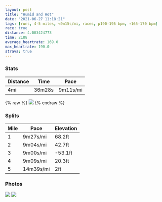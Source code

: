```yaml
---
layout: post
title: "Humid and Hot"
date: "2021-06-27 11:18:21"
tags: [runs, 4-5 miles, <9m15s/mi, races, μ190-195 bpm, →165-170 bpm]
race: true
distance: 4.003424773
time: 2188
average_heartrate: 169.0
max_heartrate: 190.0
strava: true
---
```


### Stats

| Distance | Time | Pace |
|----------|------|------|
|4mi|36m28s|9m11s/mi|

{% raw %}
<img src='https://maps.googleapis.com/maps/api/staticmap?maptype=roadmap&path=enc:ku~wFtyhbM?TQf@c@j@Mh@Sd@WzAY\AJs@lBIPIHMn@a@hAe@|@FXHFAFQZQd@[n@IFm@|A[^H`@If@DJBAERc@`AK`@c@v@G`@BPGn@@DHJRjAEj@DzBu@hC[h@Md@OZMj@a@~@Kl@Y|@O|@@^Jl@An@c@~A@`AG`@Uj@Id@MRy@x@[dAY^Q^AXSj@O`A?RGTGrCKVK|@@\F\j@x@NNNJZJT?ZBDAl@o@Nc@VuBNg@\i@ZOx@IZAp@DrAm@^Kj@Bn@P|@|@b@p@VZR\Pr@Jr@@h@DRn@tA^V`@F`A\TXXd@\z@ZxBb@rAV`@RLh@z@VXVBt@j@t@\JP^JZPTB\JZP^Nn@x@VRVh@V^N^^vATP\Rr@PfACpALHFp@L`@\LPDTj@pAX|ARv@FDb@dAdA~Av@x@H@PJTRxA`Az@P^B`@Kb@CRKbAWl@Yp@M\?\ItA^\Vh@j@b@PVRr@x@Xj@`@f@N\Nj@Xl@VZ^\p@XPA`A?b@G\?VCN?p@\l@^l@t@n@h@Z|@r@hApApAC@HRZJ`@l@HTZNPNdAlBl@t@b@dAnA~Bl@^XXz@LnA@n@Kx@EVBXAj@MXB\Cd@Bb@JRLNJ\d@Xf@Nz@NhAX|@V\v@b@LDlAt@VHZBTLb@^\Nj@F\Hz@j@r@RLFXVfA`BX^PP\n@JXj@p@p@jAf@\R^\Zn@|@|@h@n@Ld@Ah@If@[^KPWPMfAaCVUb@M^Dn@\RP@DTNh@iAPgA@c@BIBCMF?NId@BTFPD`@ANAFUV?BNJR\f@@BD_AJm@SCB?D?DBB&key=AIzaSyC1MId7bFpkLXNAaYhBSTb8jLyiSqzbDtM&size=800x800&markers=color:yellow|label:S|40.79462,-73.94219&markers=color:green|label:F|40.766949999999994,-73.9792300000001'>
{% endraw %}

### Splits

| Mile | Pace | Elevation |
|------|------|-----------|
|1|9m27s/mi|68.2ft|
|2|9m04s/mi|42.7ft|
|3|9m00s/mi|-53.1ft|
|4|9m09s/mi|20.3ft|
|5|14m39s/mi|2ft|

### Photos
<img src='https://dgtzuqphqg23d.cloudfront.net/LttOMUk7g7LsEsfn-J6Ffs5OKHb6yw1zGmI017Yjx-k-576x768.jpg'>

<img src='https://dgtzuqphqg23d.cloudfront.net/xz91iGFFHa38HvUzJdOV0fMreVG_0b2z4JV5Xner6yE-576x768.jpg'>
